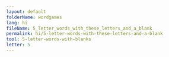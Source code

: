 ```yaml
---
layout: default
folderName: wordgames
lang: hi
fileName: 5_letter_words_with_these_letters_and_a_blank
permalink: hi/5-letter-words-with-these-letters-and-a-blank
tool: 5-letter-words-with-blanks
letter: 5
---
```

